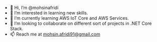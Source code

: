 - 👋 Hi, I’m @mohsinafridi
- 👀 I’m interested in learning new skills.
- 🌱 I’m currently learning AWS IoT Core and AWS Services.
- 💞️ I’m looking to collaborate on different sort of projects in .NET Core Stack.
- 📫 Reach me at mohsin.afridi91@gmail.com

<!---
mohsinafridi/mohsinafridi is a ✨ special ✨ repository because its `README.md` (this file) appears on your GitHub profile.
You can click the Preview link to take a look at your changes.
--->
